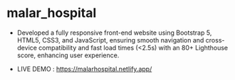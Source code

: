 # malar_hospital

-	Developed a fully responsive front-end website using Bootstrap 5, HTML5, CSS3, and JavaScript, ensuring smooth navigation and cross-device compatibility and fast load times (<2.5s) with an 80+ Lighthouse score, enhancing user experience.

- LIVE DEMO : https://malarhospital.netlify.app/
